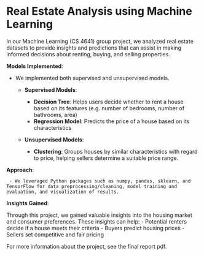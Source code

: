 # Real Estate Analysis using Machine Learning

In our Machine Learning (CS 4641) group project, we analyzed real estate datasets to provide insights and predictions that can assist in making informed decisions about renting, buying, and selling properties.

**Models Implemented**:

  - We implemented both supervised and unsupervised models.
    
    - **Supervised Models**:
      - **Decision Tree**: Helps users decide whether to rent a house based on its features (e.g. number of bedrooms, number of bathrooms, area)
      - **Regression Model**: Predicts the price of a house based on its characteristics

    - **Unsupervised Models**:
      - **Clustering**: Groups houses by similar characteristics with regard to price, helping sellers determine a suitable price range.

**Approach**:

     - We leveraged Python packages such as numpy, pandas, sklearn, and TensorFlow for data preprocessing/cleaning, model training and evaluation, and visualization of results.

**Insights Gained**:

  Through this project, we gained valuable insights into the housing market and consumer preferences. These insights can help:
    - Potential renters decide if a house meets their criteria
    - Buyers predict housing prices
    - Sellers set competitive and fair pricing

For more information about the project, see the final report pdf.
